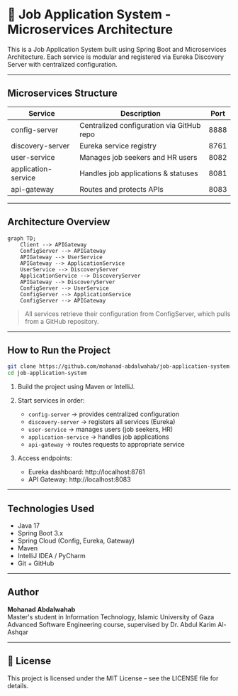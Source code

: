 # 🧩 Job Application System - Microservices Architecture

This is a Job Application System built using Spring Boot and Microservices Architecture. Each service is modular and registered via Eureka Discovery Server with centralized configuration.

---

##   Microservices Structure

| Service             | Description                                | Port |
|--------------------|--------------------------------------------|------|
| config-server       | Centralized configuration via GitHub repo | 8888 |
| discovery-server    | Eureka service registry                   | 8761 |
| user-service        | Manages job seekers and HR users          | 8082 |
| application-service | Handles job applications & statuses       | 8081 |
| api-gateway         | Routes and protects APIs                  | 8083 |

---

##   Architecture Overview

```mermaid
graph TD;
    Client --> APIGateway
    ConfigServer --> APIGateway
    APIGateway --> UserService
    APIGateway --> ApplicationService
    UserService --> DiscoveryServer
    ApplicationService --> DiscoveryServer
    APIGateway --> DiscoveryServer
    ConfigServer --> UserService
    ConfigServer --> ApplicationService
    ConfigServer --> APIGateway

```

>   All services retrieve their configuration from ConfigServer, which pulls from a GitHub repository.

---

##   How to Run the Project

```bash
git clone https://github.com/mohanad-abdalwahab/job-application-system.git
cd job-application-system
```

1. Build the project using Maven or IntelliJ.
2. Start services in order:
   - `config-server` → provides centralized configuration
   - `discovery-server` → registers all services (Eureka)
   - `user-service` → manages users (job seekers, HR)
   - `application-service` → handles job applications
   - `api-gateway` → routes requests to appropriate service

3. Access endpoints:
   - Eureka dashboard: http://localhost:8761
   - API Gateway: http://localhost:8083

---

##   Technologies Used

- Java 17  
- Spring Boot 3.x  
- Spring Cloud (Config, Eureka, Gateway)  
- Maven  
- IntelliJ IDEA / PyCharm  
- Git + GitHub  

---

##   Author

**Mohanad Abdalwahab**  
Master's student in Information Technology, Islamic University of Gaza  
Advanced Software Engineering course, supervised by Dr. Abdul Karim Al-Ashqar

---

## 📄 License

This project is licensed under the MIT License – see the LICENSE file for details.
